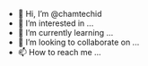 - 👋 Hi, I’m @chamtechid
- 👀 I’m interested in ...
- 🌱 I’m currently learning ...
- 💞️ I’m looking to collaborate on ...
- 📫 How to reach me ...

<!---
chamtechid/chamtechid is a ✨ special ✨ repository because its `README.md` (this file) appears on your GitHub profile.
You can click the Preview link to take a look at your changes.
--->

